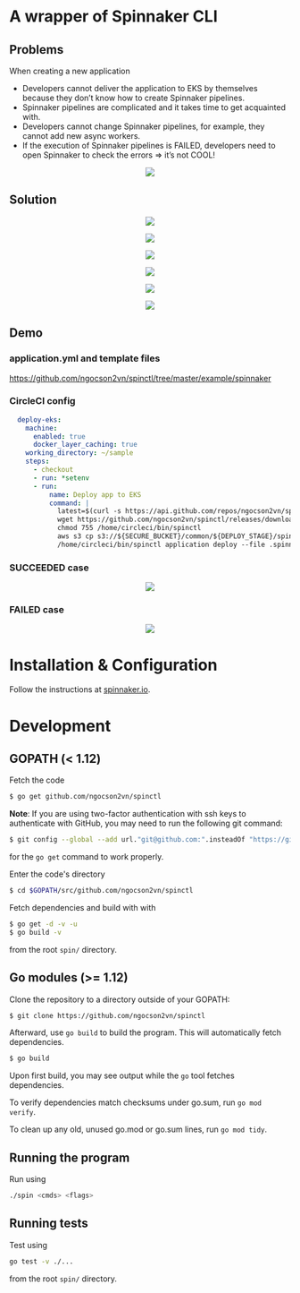 # A wrapper of Spinnaker CLI

## Problems
When creating a new application
- Developers cannot deliver the application to EKS by themselves because they don’t know how to create Spinnaker pipelines.
- Spinnaker pipelines are complicated and it takes time to get acquainted with.
- Developers cannot change Spinnaker pipelines, for example, they cannot add new async workers.
- If the execution of Spinnaker pipelines is FAILED, developers need to open Spinnaker to check the errors ⇒ it’s not COOL!
<p align="center">
  <img src="images/spinctl1.png">
</p>

## Solution
<p align="center">
  <img src="images/spinctl2.png">
</p>
<p align="center">
  <img src="images/spinctl3.png">
</p>
<p align="center">
  <img src="images/spinctl4.png">
</p>
<p align="center">
  <img src="images/spinctl5.png">
</p>
<p align="center">
  <img src="images/spinctl6.png">
</p>
<p align="center">
  <img src="images/spinctl7.png">
</p>

## Demo
### application.yml and template files
https://github.com/ngocson2vn/spinctl/tree/master/example/spinnaker

### CircleCI config
```yaml
  deploy-eks:
    machine:
      enabled: true
      docker_layer_caching: true
    working_directory: ~/sample
    steps:
      - checkout
      - run: *setenv
      - run:
          name: Deploy app to EKS
          command: |
            latest=$(curl -s https://api.github.com/repos/ngocson2vn/spinctl/releases/latest | jq -r .tag_name)
            wget https://github.com/ngocson2vn/spinctl/releases/download/$latest/spinctl -O /home/circleci/bin/spinctl
            chmod 755 /home/circleci/bin/spinctl
            aws s3 cp s3://${SECURE_BUCKET}/common/${DEPLOY_STAGE}/spin/config ~/.spin/config
            /home/circleci/bin/spinctl application deploy --file .spinnaker/application.yml --image $NGINX_IMAGE_NAME --image $IMAGE_NAME
```
### SUCCEEDED case
<p align="center">
  <img src="images/spinctl8.png">
</p>

### FAILED case
<p align="center">
  <img src="images/spinctl9.png">
</p>


# Installation & Configuration

Follow the instructions at [spinnaker.io](https://www.spinnaker.io/guides/spin/cli/#install-and-configure-spin-cli).


# Development

## GOPATH (< 1.12)

Fetch the code

```bash
$ go get github.com/ngocson2vn/spinctl
```

**Note**: If you are using two-factor authentication with ssh keys to authenticate with GitHub,
you may need to run the following git command:

```bash
$ git config --global --add url."git@github.com:".insteadOf "https://github.com/"
```

for the `go get` command to work properly.

Enter the code's directory

```bash
$ cd $GOPATH/src/github.com/ngocson2vn/spinctl
```

Fetch dependencies and build with with

```bash
$ go get -d -v -u
$ go build -v
```

from the root `spin/` directory.


## Go modules (>= 1.12)

Clone the repository to a directory outside of your GOPATH:

```bash
$ git clone https://github.com/ngocson2vn/spinctl
```

Afterward, use `go build` to build the program. This will automatically fetch dependencies.

```bash
$ go build
```

Upon first build, you may see output while the `go` tool fetches dependencies.

To verify dependencies match checksums under go.sum, run `go mod verify`.

To clean up any old, unused go.mod or go.sum lines, run `go mod tidy`.


## Running the program

Run using

```bash
./spin <cmds> <flags>
```


## Running tests

Test using

```bash
go test -v ./...
```

from the root `spin/` directory.
